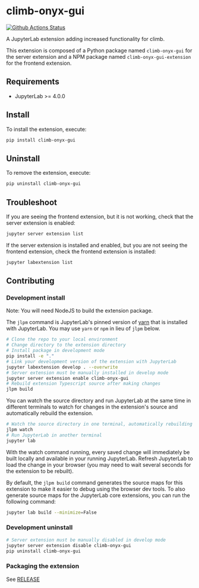 # climb-onyx-gui

[![Github Actions Status](https://github.com/CLIMB-TRE/onyx-extension/workflows/Build/badge.svg)](https://github.com/CLIMB-TRE/onyx-extension/actions/workflows/build.yml)

A JupyterLab extension adding increased functionality for climb.

This extension is composed of a Python package named `climb-onyx-gui`
for the server extension and a NPM package named `climb-onyx-gui-extension`
for the frontend extension.

## Requirements

- JupyterLab >= 4.0.0

## Install

To install the extension, execute:

```bash
pip install climb-onyx-gui
```

## Uninstall

To remove the extension, execute:

```bash
pip uninstall climb-onyx-gui
```

## Troubleshoot

If you are seeing the frontend extension, but it is not working, check
that the server extension is enabled:

```bash
jupyter server extension list
```

If the server extension is installed and enabled, but you are not seeing
the frontend extension, check the frontend extension is installed:

```bash
jupyter labextension list
```

## Contributing

### Development install

Note: You will need NodeJS to build the extension package.

The `jlpm` command is JupyterLab's pinned version of
[yarn](https://yarnpkg.com/) that is installed with JupyterLab. You may use
`yarn` or `npm` in lieu of `jlpm` below.

```bash
# Clone the repo to your local environment
# Change directory to the extension directory
# Install package in development mode
pip install -e "."
# Link your development version of the extension with JupyterLab
jupyter labextension develop . --overwrite
# Server extension must be manually installed in develop mode
jupyter server extension enable climb-onyx-gui
# Rebuild extension Typescript source after making changes
jlpm build
```

You can watch the source directory and run JupyterLab at the same time in different terminals to watch for changes in the extension's source and automatically rebuild the extension.

```bash
# Watch the source directory in one terminal, automatically rebuilding when needed
jlpm watch
# Run JupyterLab in another terminal
jupyter lab
```

With the watch command running, every saved change will immediately be built locally and available in your running JupyterLab. Refresh JupyterLab to load the change in your browser (you may need to wait several seconds for the extension to be rebuilt).

By default, the `jlpm build` command generates the source maps for this extension to make it easier to debug using the browser dev tools. To also generate source maps for the JupyterLab core extensions, you can run the following command:

```bash
jupyter lab build --minimize=False
```

### Development uninstall

```bash
# Server extension must be manually disabled in develop mode
jupyter server extension disable climb-onyx-gui
pip uninstall climb-onyx-gui
```

### Packaging the extension

See [RELEASE](RELEASE.md)
